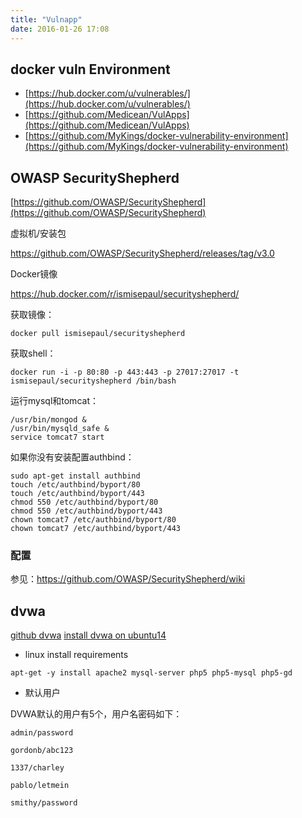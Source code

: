```yaml
---
title: "Vulnapp"
date: 2016-01-26 17:08
---
```


## docker vuln Environment

* [https://hub.docker.com/u/vulnerables/](https://hub.docker.com/u/vulnerables/)
* [https://github.com/Medicean/VulApps](https://github.com/Medicean/VulApps)
* [https://github.com/MyKings/docker-vulnerability-environment](https://github.com/MyKings/docker-vulnerability-environment)

## OWASP SecurityShepherd

[https://github.com/OWASP/SecurityShepherd](https://github.com/OWASP/SecurityShepherd)

虚拟机/安装包

https://github.com/OWASP/SecurityShepherd/releases/tag/v3.0

Docker镜像

https://hub.docker.com/r/ismisepaul/securityshepherd/

获取镜像：

```
docker pull ismisepaul/securityshepherd
```

获取shell：

```
docker run -i -p 80:80 -p 443:443 -p 27017:27017 -t ismisepaul/securityshepherd /bin/bash
```

运行mysql和tomcat：

```
/usr/bin/mongod &
/usr/bin/mysqld_safe &
service tomcat7 start
```

如果你没有安装配置authbind：

```
sudo apt-get install authbind
touch /etc/authbind/byport/80
touch /etc/authbind/byport/443
chmod 550 /etc/authbind/byport/80
chmod 550 /etc/authbind/byport/443
chown tomcat7 /etc/authbind/byport/80
chown tomcat7 /etc/authbind/byport/443
```

### 配置

参见：https://github.com/OWASP/SecurityShepherd/wiki

## dvwa

[github dvwa][1]
[install dvwa on ubuntu14][2]

[1]: https://github.com/RandomStorm/DVWA
[2]: http://hackthistv.com/blog/how-to-install-dvwa-on-ubuntu-server-14-04/

* linux install requirements

```
apt-get -y install apache2 mysql-server php5 php5-mysql php5-gd
```

* 默认用户

DVWA默认的用户有5个，用户名密码如下：

```
admin/password

gordonb/abc123

1337/charley

pablo/letmein

smithy/password
```
